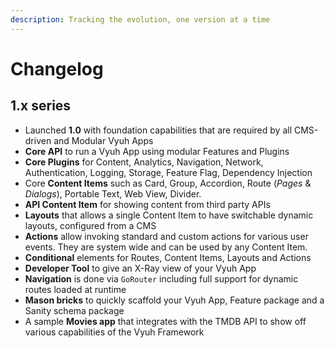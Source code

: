 ```yaml
---
description: Tracking the evolution, one version at a time
---
```


# Changelog

## 1.x series

* Launched **1.0** with foundation capabilities that are required by all CMS-driven and Modular Vyuh Apps
* **Core API** to run a Vyuh App using modular Features and Plugins
* **Core Plugins** for Content, Analytics, Navigation, Network, Authentication, Logging, Storage, Feature Flag, Dependency Injection
* Core **Content Items** such as Card, Group, Accordion, Route (_Pages_ & _Dialogs_), Portable Text, Web View, Divider.
* **API Content Item** for showing content from third party APIs
* **Layouts** that allows a single Content Item to have switchable dynamic layouts, configured from a CMS
* **Actions** allow invoking standard and custom actions for various user events. They are system wide and can be used by any Content Item.
* **Conditional** elements for Routes, Content Items, Layouts and Actions
* **Developer Tool** to give an X-Ray view of your Vyuh App
* **Navigation** is done via  `GoRouter` including full support for dynamic routes loaded at runtime
* **Mason bricks** to quickly scaffold your Vyuh App, Feature package and a Sanity schema package
* A sample **Movies app** that integrates with the TMDB API to show off various capabilities of the Vyuh Framework
